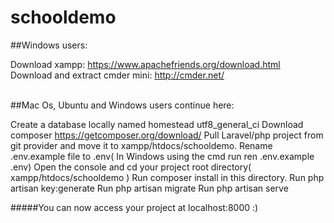 # schooldemo
##Windows users:

Download xampp: https://www.apachefriends.org/download.html<br/>
Download and extract cmder mini: http://cmder.net/<br/><br/>

##Mac Os, Ubuntu and Windows users continue here:

Create a database locally named homestead utf8_general_ci
Download composer https://getcomposer.org/download/
Pull Laravel/php project from git provider and move it to xampp/htdocs/schooldemo.
Rename .env.example file to .env( In Windows using the cmd run ren .env.example .env)
Open the console and cd your project root directory( xampp/htdocs/schooldemo )
Run composer install in this directory.
Run php artisan key:generate
Run php artisan migrate
Run php artisan serve

#####You can now access your project at localhost:8000 :)
